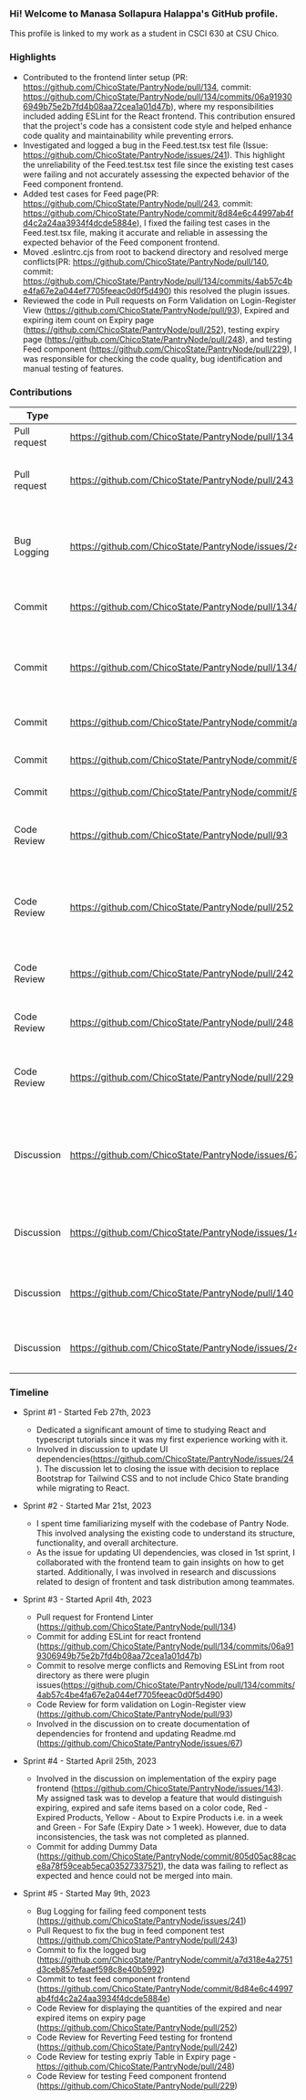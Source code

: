 ### Hi! Welcome to Manasa Sollapura Halappa's GitHub profile.

This profile is linked to my work as a student in CSCI 630 at CSU Chico.

### Highlights

- Contributed to the frontend linter setup (PR: https://github.com/ChicoState/PantryNode/pull/134, commit: https://github.com/ChicoState/PantryNode/pull/134/commits/06a919306949b75e2b7fd4b08aa72cea1a01d47b), where my responsibilities included adding ESLint for the React frontend. This contribution ensured that the project's code has a consistent code style and helped enhance code quality and maintainability while preventing errors.
- Investigated and logged a bug in the Feed.test.tsx test file (Issue: https://github.com/ChicoState/PantryNode/issues/241). This highlight the unreliability of the Feed.test.tsx test file since the existing test cases were failing and not accurately assessing the expected behavior of the Feed component frontend.
- Added test cases for Feed page(PR: https://github.com/ChicoState/PantryNode/pull/243, commit: https://github.com/ChicoState/PantryNode/commit/8d84e6c44997ab4fd4c2a24aa3934f4dcde5884e), I fixed the failing test cases in the Feed.test.tsx file, making it accurate and reliable in assessing the expected behavior of the Feed component frontend.
- Moved .eslintrc.cjs from root to backend directory and resolved merge conflicts(PR: https://github.com/ChicoState/PantryNode/pull/140, commit: https://github.com/ChicoState/PantryNode/pull/134/commits/4ab57c4be4fa67e2a044ef7705feeac0d0f5d490) this resolved the plugin issues.
- Reviewed the code in Pull requests on Form Validation on Login-Register View (https://github.com/ChicoState/PantryNode/pull/93), Expired and expiring item count on Expiry page (https://github.com/ChicoState/PantryNode/pull/252), testing expiry page (https://github.com/ChicoState/PantryNode/pull/248), and testing Feed component (https://github.com/ChicoState/PantryNode/pull/229), I was responsible for checking the code quality, bug identification and manual testing of features.


### Contributions

| Type                      | Link                                                                                                 | Notes                                                                                 |
| ------------------------- | ---------------------------------------------------------------------------------------------------- | ------------------------------------------------------------------------------------- |
| Pull request              | https://github.com/ChicoState/PantryNode/pull/134                                                    | Pull request for Frontend Linter                                                      |
| Pull request              | https://github.com/ChicoState/PantryNode/pull/243                                                    | Pull Request to fix the bug in feed component test                                    |
| Bug Logging               | https://github.com/ChicoState/PantryNode/issues/241                                                  | Logged bug for failing feed component tests after merged into main.                   |
| Commit                    | https://github.com/ChicoState/PantryNode/pull/134/commits/06a919306949b75e2b7fd4b08aa72cea1a01d47b   | Commit for adding ESLint for react frontend.                                          |
| Commit                    | https://github.com/ChicoState/PantryNode/pull/134/commits/4ab57c4be4fa67e2a044ef7705feeac0d0f5d490   | Commit to resolve merge conflicts and Removing ESLint from root directory.            |
| Commit                    | https://github.com/ChicoState/PantryNode/commit/a7d318e4a2751d3ceb857efaaef598c8e40b5992             | Commit to fix bug raised in #241.                                                     |
| Commit                    | https://github.com/ChicoState/PantryNode/commit/8d84e6c44997ab4fd4c2a24aa3934f4dcde5884e             | Commit to add test for feed component.                                                |
| Commit                    | https://github.com/ChicoState/PantryNode/commit/805d05ac88cace8a78f59ceab5eca03527337521             | Commit to add mock data.                                                              |
| Code Review               | https://github.com/ChicoState/PantryNode/pull/93                                                     | Code Review for form validation on Login-Register view.                               |
| Code Review               | https://github.com/ChicoState/PantryNode/pull/252                                                    | Code Review for displaying quanty of the expired and expiring items on expiry page.   |
| Code Review               | https://github.com/ChicoState/PantryNode/pull/242                                                    | Code Review for Reverting Feed testing for frontend.                                  |
| Code Review               | https://github.com/ChicoState/PantryNode/pull/248                                                    | Code Review for testing expriy Table in Expiry page.                                  |
| Code Review               | https://github.com/ChicoState/PantryNode/pull/229                                                    | Code Review for testing Feed component frontend.                                      |
| Discussion                | https://github.com/ChicoState/PantryNode/issues/67                                                   | Involved in discussion Documentation Of Dependencies For Frontend Update Readme.md    | 
| Discussion                | https://github.com/ChicoState/PantryNode/issues/143                                                  | Involved in the discussion on implementation of the expiry page frontend.             | 
| Discussion                | https://github.com/ChicoState/PantryNode/pull/140                                                    | Involved in the discussions on Fronend linter and Frontend updates.                   |
| Discussion                | https://github.com/ChicoState/PantryNode/issues/24                                                   | Involved in discussion to update UI dependencies.                                     

### Timeline

- Sprint #1 - Started Feb 27th, 2023
  - Dedicated a significant amount of time to studying React and typescript tutorials since it was my first experience working with it.
  - Involved in discussion to update UI dependencies(https://github.com/ChicoState/PantryNode/issues/24). The discussion let to closing the issue with decision to replace Bootstrap for Tailwind CSS and to not include Chico State branding while migrating to React.

- Sprint #2 - Started Mar 21st, 2023

  - I spent time familiarizing myself with the codebase of Pantry Node. This involved analysing the existing code to understand its structure, functionality, and overall architecture.
  - As the issue for updating UI dependencies, was closed in 1st sprint, I collaborated with the frontend team to gain insights on how to get started. Additionally, I was involved in research and discussions related to design of frontent and task distribution among teammates. 
  

- Sprint #3 - Started April 4th, 2023
  - Pull request for Frontend Linter (https://github.com/ChicoState/PantryNode/pull/134)
  - Commit for adding ESLint for react frontend (https://github.com/ChicoState/PantryNode/pull/134/commits/06a919306949b75e2b7fd4b08aa72cea1a01d47b)
  - Commit to resolve merge conflicts and Removing ESLint from root directory as there were plugin issues(https://github.com/ChicoState/PantryNode/pull/134/commits/4ab57c4be4fa67e2a044ef7705feeac0d0f5d490)
  - Code Review for form validation on Login-Register view (https://github.com/ChicoState/PantryNode/pull/93)
  - Involved in the discussion on to create documentation of dependencies for frontend and updating Readme.md (https://github.com/ChicoState/PantryNode/issues/67)

- Sprint #4 - Started April 25th, 2023
 
  - Involved in the discussion on implementation of the expiry page frontend (https://github.com/ChicoState/PantryNode/issues/143). My assigned task was to develop a feature that would distinguish expiring, expired and safe items based on a color code, Red - Expired Products, Yellow - About to Expire Products i.e. in a week and Green - For Safe (Expiry Date > 1 week). However, due to data inconsistencies, the task was not completed as planned.
  - Commit for adding Dummy Data (https://github.com/ChicoState/PantryNode/commit/805d05ac88cace8a78f59ceab5eca03527337521), the data was failing to reflect as expected and hence could not be merged into main.
  
- Sprint #5 - Started May 9th, 2023

  - Bug Logging for failing feed component tests (https://github.com/ChicoState/PantryNode/issues/241)
  - Pull Request to fix the bug in feed component test (https://github.com/ChicoState/PantryNode/pull/243)
  - Commit to fix the logged bug (https://github.com/ChicoState/PantryNode/commit/a7d318e4a2751d3ceb857efaaef598c8e40b5992)
  - Commit to test feed component frontend (https://github.com/ChicoState/PantryNode/commit/8d84e6c44997ab4fd4c2a24aa3934f4dcde5884e)
  - Code Review for displaying the quantities of the expired and near expired items on expiry page (https://github.com/ChicoState/PantryNode/pull/252)
  - Code Review for Reverting Feed testing for frontend (https://github.com/ChicoState/PantryNode/pull/242)
  - Code Review for testing expriy Table in Expiry page - https://github.com/ChicoState/PantryNode/pull/248)
  - Code Review for testing Feed component frontend (https://github.com/ChicoState/PantryNode/pull/229)
